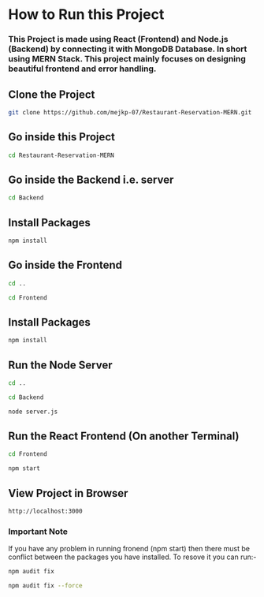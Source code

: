 
# How to Run this Project

### This Project is made using React (Frontend) and Node.js (Backend) by connecting it with MongoDB Database. In short using MERN Stack. This project mainly focuses on designing beautiful frontend and error handling.


## Clone the Project
```bash
git clone https://github.com/mejkp-07/Restaurant-Reservation-MERN.git
```
## Go inside this Project

```bash
cd Restaurant-Reservation-MERN
```

 ## Go inside the Backend i.e. server
 ```bash
 cd Backend
 ```
 ## Install Packages

```bash
npm install
```
 ## Go inside the Frontend

```bash
cd .. 
```
```bash
cd Frontend
```
 ## Install Packages

```bash
npm install
```

 ## Run the Node Server
```bash
cd ..
```
```bash
cd Backend
```
```bash
node server.js
```
 ## Run the React Frontend (On another Terminal)
```bash
cd Frontend
```
```bash
npm start
```
 ## View Project in Browser
```bash
http://localhost:3000
```
### Important Note

If you have any problem in running fronend (npm start) then there must be conflict between the packages you have installed. To resove it you can run:-
```bash
npm audit fix
```
```bash
npm audit fix --force
```

